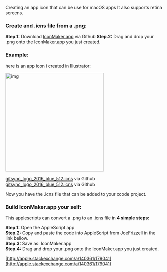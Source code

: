 Creating an app icon that can be use for macOS apps<!--more--> It also supports retina screens.

### Create and .icns file from a .png:
**Step.1:** Download [IconMaker.app](https://raw.githubusercontent.com/stylekit/img/master/iconmaker.app) via Github
**Step.2:** Drag and drop your .png onto the IconMaker.app you just created.

### Example:

here is an app icon i created in Illustrator:  

<img width="314" alt="img" src="https://dl.dropboxusercontent.com/u/2559476/gitsync_logo_2016_blue.png">

[gitsync_logo_2016_blue_512.icns](https://raw.githubusercontent.com/stylekit/img/master/gitsync_logo_2016_blue_512.icns) via Github
[gitsync_logo_2016_blue_512.icns](https://raw.githubusercontent.com/stylekit/img/master/gitsync_logo_2016_blue_1024.icns.icns) via Github

Now you have the .icns file that can be added to your xcode project. 

### Build IconMaker.app your self:

This applescripts can convert a .png to an .icns file in **4 simple steps:** 

**Step.1:** Open the AppleScript app  
**Step.2:** Copy and paste the code into AppleScript from JoeFrizzell in the link bellow.   
**Step.3:** Save as: IconMaker.app   
**Step.4:** Drag and drop your .png onto the IconMaker.app you just created.  

[http://apple.stackexchange.com/a/140361/179041](http://apple.stackexchange.com/a/140361/179041) 